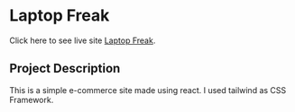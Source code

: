 # Laptop Freak

Click here to see live site [Laptop Freak](https://laptopfreak.netlify.app).

## Project Description

This is a simple e-commerce site made using react. I used tailwind as CSS Framework.
